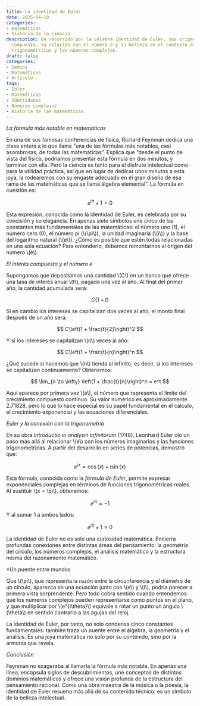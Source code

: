 ```yaml
---
title: La identidad de Euler
date: 2025-04-10
categories:
- matemáticas
- historia de la ciencia
description: Un recorrido por la célebre identidad de Euler, sus orígenes en el interés
  compuesto, su relación con el número e y su belleza en el contexto de las funciones
  trigonométricas y los números complejos.
draft: false
categories:
- Genios
- Matemáticas
- Artículo
tags:
- Euler
- Matemáticas
- Identidades
- Números complejos
- Historia de las matemáticas
---
```


*La fórmula más notable en matemáticas*

En una de sus famosas conferencias de física, Richard Feynman dedica una clase entera a lo que llama “una de las fórmulas más notables, casi asombrosas, de todas las matemáticas”. Explica que “desde el punto de vista del físico, podríamos presentar esta fórmula en dos minutos, y terminar con ella. Pero la ciencia es tanto para el disfrute intelectual como para la utilidad práctica, así que en lugar de dedicar unos minutos a esta joya, la rodearemos con su engaste adecuado en el gran diseño de esa rama de las matemáticas que se llama álgebra elemental”. La fórmula en cuestión es:

$$
e^{i\pi} + 1 = 0
$$

Esta expresión, conocida como la identidad de Euler, es celebrada por su concisión y su elegancia. En apenas siete símbolos une cinco de las constantes más fundamentales de las matemáticas: el número uno (1), el número cero (0), el número pi (\\(\pi\\)), la unidad imaginaria (\\(i\\)) y la base del logaritmo natural (\\(e\\)). ¿Cómo es posible que estén todas relacionadas en una sola ecuación? Para entenderlo, debemos remontarnos al origen del número \\(e\\).

*El interés compuesto y el número e*

Supongamos que depositamos una cantidad \\(C\\) en un banco que ofrece una tasa de interés anual \\(t\\), pagada una vez al año. Al final del primer año, la cantidad acumulada será:

$$
C(1 + t)
$$

Si en cambio los intereses se capitalizan dos veces al año, el monto final después de un año será:

$$
C\left(1 + \frac{t}{2}\right)^2
$$

Y si los intereses se capitalizan \\(n\\) veces al año:

$$
C\left(1 + \frac{t}{n}\right)^n
$$

¿Qué sucede si hacemos que \\(n\\) tienda al infinito, es decir, si los intereses se capitalizan continuamente? Obtenemos:

$$
\lim_{n \to \infty} \left(1 + \frac{t}{n}\right)^n = e^t
$$

Aquí aparece por primera vez \\(e\\), el número que representa el límite del crecimiento compuesto continuo. Su valor numérico es aproximadamente 2.71828, pero lo que lo hace especial es su papel fundamental en el cálculo, el crecimiento exponencial y las ecuaciones diferenciales.

*Euler y la conexión con la trigonometría*

En su obra *Introductio in analysin infinitorum* (1748), Leonhard Euler dio un paso más allá al relacionar \\(e\\) con los números imaginarios y las funciones trigonométricas. A partir del desarrollo en series de potencias, demostró que:

$$
e^{ix} = \cos(x) + i\sin(x)
$$

Esta fórmula, conocida como la *fórmula de Euler*, permite expresar exponenciales complejas en términos de funciones trigonométricas reales. Al sustituir \\(x = \pi\\), obtenemos:

$$
e^{i\pi} = -1
$$

Y al sumar 1 a ambos lados:

$$
e^{i\pi} + 1 = 0
$$

La identidad de Euler no es solo una curiosidad matemática. Encierra profundas conexiones entre distintas áreas del pensamiento: la geometría del círculo, los números complejos, el análisis matemático y la estructura misma del razonamiento matemático.

*Un puente entre mundos

Que \\(\pi\\), que representa la razón entre la circunferencia y el diámetro de un círculo, aparezca en una ecuación junto con \\(e\\) y \\(i\\), podría parecer a primera vista sorprendente. Pero todo cobra sentido cuando entendemos que los números complejos pueden representarse como puntos en el plano, y que multiplicar por \\(e^{i\theta}\\) equivale a rotar un punto un ángulo \\(\theta\\) en sentido contrario a las agujas del reloj.

La identidad de Euler, por tanto, no solo condensa cinco constantes fundamentales: también traza un puente entre el álgebra, la geometría y el análisis. Es una joya matemática no solo por su contenido, sino por la armonía que revela.

*Conclusión*

Feynman no exageraba al llamarla la fórmula más notable. En apenas una línea, encapsula siglos de descubrimientos, une conceptos de distintos dominios matemáticos y ofrece una visión profunda de la estructura del pensamiento racional. Como una obra maestra de la música o la poesía, la identidad de Euler resuena más allá de su contenido técnico: es un símbolo de la belleza intelectual.
